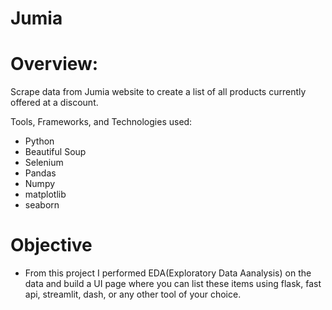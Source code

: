 # Jumia

# Overview:

Scrape data from Jumia website to create a list of all products currently offered at a discount.

Tools, Frameworks, and Technologies used:
-  Python
-  Beautiful Soup
-  Selenium
-  Pandas
-  Numpy
-  matplotlib
-  seaborn

# Objective

- From this project I performed EDA(Exploratory Data Aanalysis) on the data and build a UI page where you can list these items using flask, fast api, streamlit, dash, or any other tool of your choice. 

